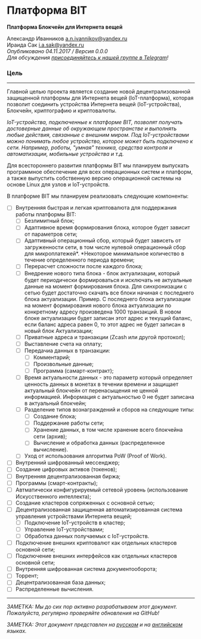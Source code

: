 # Платформа BIT ################################################################

**Платформа Блокчейн для Интернета вещей**

Александр Иванников a.n.ivannikov@yandex.ru  
Ираида Сак i.a.sak@yandex.ru  
*Опубликовано 04.11.2017 / Версия 0.0.0*  
*Для обсуждения [присоединяйтесь к нашей группе в Telegram](https://t.me/bit-platform)!*

### Цель #######################################################################

--------------------------------------------------------------------------------

Главной целью проекта является создание новой децентрализованной защищенной платформы для Интернета вещей (IoT-платформа), которая позволит соединить устройства Интернета вещей (IoT-устройства), Блокчейн, криптографию и криптовалюты. 

*IoT-устройства, подключенные к платформе BIT, позволят получать достоверные данные об окружающем пространстве и выполнять любые действия, связанные с внешним миром. Под IoT-устройствами можно понимать любое устройство, которое может быть подключено к сети. Например, роботы, "умная" техника, средства контроля и автоматизации, мобильные устройства и т.д.*

Для всестороннего развития платформы BIT мы планируем выпускать программное обеспечение для всех операционных систем и платформ, а также выпустить собственную версию операционной системы на основе Linux для узлов и IoT-устройств.

В платформе BIT мы планируем реализовать следующие компоненты:  
  - [ ] Внутренняя быстрая и легкая криптовалюта для поддержания работы платформы BIT:
    - [ ] Безлимитный блок;
    - [ ] Адаптивное время формирования блока, которое будет зависит от параметров сети;
    - [ ] Адаптивный операционный сбор, который будет зависеть от загруженности сети, в том числе нулевой операционный сбор для микроплатежей*. *Некоторое минимальное количество в течение определенного периода времени;
    - [ ] Перерасчет сложности после каждого блока;
    - [ ] Внедрение нового типа блока - блок актуализации, который будет периодически формироваться и исключать не актуальные данные на момент формирования блока. Для синхронизации с сетью будет достаточно скачать все блоки начиная с последнего блока актуализации. Пример. С последнего блока актуализации на момент формирования нового блока актуализации по конкретному адресу произведена 1000 транзакций. В новом блоке актуализации будет записан этот адрес и текущий баланс, если баланс адреса равен 0, то этот адрес не будет записан в новый блок Актуализации;
    - [ ] Приватные адреса и транзакции (Zcash или другой протокол);
    - [ ] Выставление счета на оплату;
    - [ ] Передачиа данных в транзакции: 
      - [ ] Комментарий;
      - [ ] Произвольные данные;
      - [ ] Программа (самарт-контракт);
    - [ ] Время актуальности данных - это параметр который определяет ценность данных в монетах в течении времени и защищает актуальный блокчейн от перенасыщения не ценной информацией. Информация с актуальностью 0 не будет записана в актуальный блокчейн;
    - [ ] Разделение типов вознаграждений и сборов на следующие типы:
      - [ ] Создание блока;
      - [ ] Поддержание работы сети;
      - [ ] Хранение данных, в том числе хранение всего блокчейна сети (архив);
      - [ ] Вычисление и обработка данных (распределенное вычисление).
    - [ ] Уход от использования алгоритма PoW (Proof of Work).
  - [ ] Внутренний шифрованный мессенджер;
  - [ ] Создание цифровых активов (токенов);
  - [ ] Внутренняя децентрализованная биржа;
  - [ ] Программы (смарт-контракты);
  - [ ] Автматически конфигурируемый сетевой уровень (использование Искусственного интеллекта);
  - [ ] Создание кластеров сопряженных с основной сетью;
  - [ ] Децентрализованная защищенная автоматизированная система управления устройствами Интернета вещей;
    - [ ] Подключение IoT-устройств в кластер;
    - [ ] Управление IoT-устройствами;
    - [ ] Обработка данных получаемых с IoT-устройств.
  - [ ] Подключение внешних криптовалют как отдельных кластеров основной сети;
  - [ ] Подключение внешних интерфейсов как отдельных кластеров основной сети;
  - [ ] Внутренняя шифрованная система документооборота;
  - [ ] Торрент;
  - [ ] Децентрализованная база данных;
  - [ ] Распределенные вычисления. 

--------------------------------------------------------------------------------

*ЗАМЕТКА: Мы до сих пор активно разрабатываем этот документ. Пожалуйста, регулярно проверяйте обновления на GitHub!*

*ЗАМЕТКА: Этот документ представлен на [русском](PURPOSE_RU.md "PURPOSE_RU.md") и на [английском](PURPOSE.md "PURPOSE.md") языках.*
